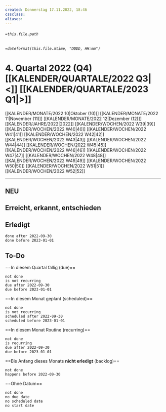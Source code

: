 ```yaml
---
created: Donnerstag 17.11.2022, 18:46
cssclass:
aliases:
---
```

###### `=this.file.path`
###### `=dateformat(this.file.mtime, "DDDD, HH:mm")`
# 4. Quartal 2022 (Q4) [[KALENDER/QUARTALE/2022 Q3|<]] [[KALENDER/QUARTALE/2023 Q1|>]]
[[KALENDER/MONATE/2022 10|Oktober (10)]] [[KALENDER/MONATE/2022 11|November (11)]] [[KALENDER/MONATE/2022 12|Dezember (12)]] [[KALENDER/JAHRE/2022|2022]]
[[KALENDER/WOCHEN/2022 W39|39]] [[KALENDER/WOCHEN/2022 W40|40]] [[KALENDER/WOCHEN/2022 W41|41]] [[KALENDER/WOCHEN/2022 W42|42]] [[KALENDER/WOCHEN/2022 W43|43]] [[KALENDER/WOCHEN/2022 W44|44]] [[KALENDER/WOCHEN/2022 W45|45]] [[KALENDER/WOCHEN/2022 W46|46]] [[KALENDER/WOCHEN/2022 W47|47]] [[KALENDER/WOCHEN/2022 W48|48]] [[KALENDER/WOCHEN/2022 W49|49]] [[KALENDER/WOCHEN/2022 W50|50]] [[KALENDER/WOCHEN/2022 W51|51]] [[KALENDER/WOCHEN/2022 W52|52]] 

---

## NEU
## Erreicht, erkannt, entschieden
## Erledigt

```tasks
done after 2022-09-30
done before 2023-01-01
```

## To-Do

==In diesem Quartal fällig (due)==
```tasks
not done
is not recurring
due after 2022-09-30
due before 2023-01-01
```

==In diesem Monat geplant (scheduled)==
```tasks
not done
is not recurring
scheduled after 2022-09-30
scheduled before 2023-01-01
```

==In diesem Monat Routine (recurring)==
```tasks
not done
is recurring
due after 2022-09-30
due before 2023-01-01
```

==Bis Anfang dieses Monats **nicht erledigt** (backlog)==
```tasks
not done
happens before 2022-09-30
```

==Ohne Datum==
```tasks
not done
no due date
no scheduled date
no start date
```
